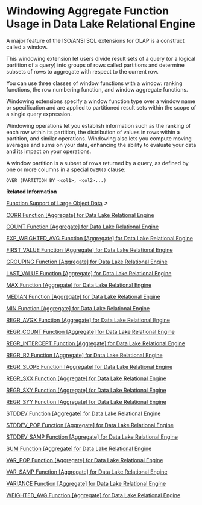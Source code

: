 <!-- loioa527f35684f21015a092a69470690c91 -->

# Windowing Aggregate Function Usage in Data Lake Relational Engine

A major feature of the ISO/ANSI SQL extensions for OLAP is a construct called a window.

This windowing extension let users divide result sets of a query \(or a logical partition of a query\) into groups of rows called partitions and determine subsets of rows to aggregate with respect to the current row.

You can use three classes of window functions with a window: ranking functions, the row numbering function, and window aggregate functions.

Windowing extensions specify a window function type over a window name or specification and are applied to partitioned result sets within the scope of a single query expression.

Windowing operations let you establish information such as the ranking of each row within its partition, the distribution of values in rows within a partition, and similar operations. Windowing also lets you compute moving averages and sums on your data, enhancing the ability to evaluate your data and its impact on your operations.

A window partition is a subset of rows returned by a query, as defined by one or more columns in a special `OVER()` clause:

```
OVER (PARTITION BY <col1>, <col2>...)
```

**Related Information**  


[Function Support of Large Object Data](https://help.sap.com/viewer/a8937bea84f21015a80bc776cf758d50/2023_2_QRC/en-US/a60363a384f21015a7f7bc6286516522.html "Learn about the functions that support the LONG BINARY and LONG VARCHAR data types.") :arrow_upper_right:

[CORR Function \[Aggregate\] for Data Lake Relational Engine](corr-function-aggregate-for-data-lake-relational-engine-a53fefe.md "Returns the correlation coefficient of a set of number pairs.")

[COUNT Function \[Aggregate\] for Data Lake Relational Engine](count-function-aggregate-for-data-lake-relational-engine-a54290f.md "Counts the number of rows in a group, depending on the specified parameters.")

[EXP\_WEIGHTED\_AVG Function \[Aggregate\] for Data Lake Relational Engine](exp-weighted-avg-function-aggregate-for-data-lake-relational-engine-a551b4f.md "Calculates an exponential weighted moving average. Weightings determine the relative importance of each quantity that makes up the average.")

[FIRST\_VALUE Function \[Aggregate\] for Data Lake Relational Engine](first-value-function-aggregate-for-data-lake-relational-engine-a5523f3.md "Returns the first value from a set of values.")

[GROUPING Function \[Aggregate\] for Data Lake Relational Engine](grouping-function-aggregate-for-data-lake-relational-engine-a554461.md "Identifies whether a column in a ROLLUP or CUBE operation result set is NULL because it is part of a subtotal row, or NULL because of the underlying data.")

[LAST\_VALUE Function \[Aggregate\] for Data Lake Relational Engine](last-value-function-aggregate-for-data-lake-relational-engine-a55bfa7.md "Returns the last value from a set of values.")

[MAX Function \[Aggregate\] for Data Lake Relational Engine](max-function-aggregate-for-data-lake-relational-engine-a5626d6.md "Returns the maximum expression value found in each group of rows.")

[MEDIAN Function \[Aggregate\] for Data Lake Relational Engine](median-function-aggregate-for-data-lake-relational-engine-a562edf.md "Returns the median of an expression.")

[MIN Function \[Aggregate\] for Data Lake Relational Engine](min-function-aggregate-for-data-lake-relational-engine-a5638af.md "Returns the minimum expression value found in each group of rows.")

[REGR\_AVGX Function \[Aggregate\] for Data Lake Relational Engine](regr-avgx-function-aggregate-for-data-lake-relational-engine-a573b70.md "Computes the average of the independent variable of the regression line.")

[REGR\_COUNT Function \[Aggregate\] for Data Lake Relational Engine](regr-count-function-aggregate-for-data-lake-relational-engine-a574c56.md "Returns an integer that represents the number of non-NULL number pairs used to fit the regression line.")

[REGR\_INTERCEPT Function \[Aggregate\] for Data Lake Relational Engine](regr-intercept-function-aggregate-for-data-lake-relational-engine-a57548b.md "Computes the y-intercept of the linear regression line that best fits the dependent and independent variables.")

[REGR\_R2 Function \[Aggregate\] for Data Lake Relational Engine](regr-r2-function-aggregate-for-data-lake-relational-engine-a575c77.md "Computes the coefficient of determination (also referred to as R-squared or the goodness-of-fit statistic) for the regression line.")

[REGR\_SLOPE Function \[Aggregate\] for Data Lake Relational Engine](regr-slope-function-aggregate-for-data-lake-relational-engine-a57647a.md "Computes the slope of the linear regression line, fitted to non-NULL pairs.")

[REGR\_SXX Function \[Aggregate\] for Data Lake Relational Engine](regr-sxx-function-aggregate-for-data-lake-relational-engine-a576c83.md "Computes the slope of the linear regression line, fitted to non-NULL pairs.")

[REGR\_SXY Function \[Aggregate\] for Data Lake Relational Engine](regr-sxy-function-aggregate-for-data-lake-relational-engine-a57748f.md "Returns the sum of products of the dependent and independent variables. Use REGR_SXY to evaluate the statistical validity of a regression model.")

[REGR\_SYY Function \[Aggregate\] for Data Lake Relational Engine](regr-syy-function-aggregate-for-data-lake-relational-engine-a57806c.md "Returns values that can evaluate the statistical validity of a regression model.")

[STDDEV Function \[Aggregate\] for Data Lake Relational Engine](stddev-function-aggregate-for-data-lake-relational-engine-a583716.md "Returns the standard deviation of a set of numbers.")

[STDDEV\_POP Function \[Aggregate\] for Data Lake Relational Engine](stddev-pop-function-aggregate-for-data-lake-relational-engine-a583f35.md "Computes the standard deviation of a population consisting of a numeric-expression, as a DOUBLE.")

[STDDEV\_SAMP Function \[Aggregate\] for Data Lake Relational Engine](stddev-samp-function-aggregate-for-data-lake-relational-engine-a584728.md "Computes the standard deviation of a sample consisting of a numeric-expression, as a DOUBLE.")

[SUM Function \[Aggregate\] for Data Lake Relational Engine](sum-function-aggregate-for-data-lake-relational-engine-a5889fe.md "Returns the total of the specified expression for each group of rows.")

[VAR\_POP Function \[Aggregate\] for Data Lake Relational Engine](var-pop-function-aggregate-for-data-lake-relational-engine-a58ec03.md "Computes the statistical variance of a population consisting of a numeric-expression, as a DOUBLE.")

[VAR\_SAMP Function \[Aggregate\] for Data Lake Relational Engine](var-samp-function-aggregate-for-data-lake-relational-engine-a58f41a.md "Computes the statistical variance of a sample consisting of a numeric-expression, as a DOUBLE.")

[VARIANCE Function \[Aggregate\] for Data Lake Relational Engine](variance-function-aggregate-for-data-lake-relational-engine-a58fdc8.md "Returns the variance of a set of numbers.")

[WEIGHTED\_AVG Function \[Aggregate\] for Data Lake Relational Engine](weighted-avg-function-aggregate-for-data-lake-relational-engine-a590e30.md "Calculates an arithmetically (or linearly) weighted average.")

